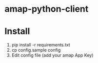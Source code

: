 # amap-python-client

# Install
1. pip install -r requirements.txt
1. cp config.sample config
1. Edit config file (add your amap App Key)
